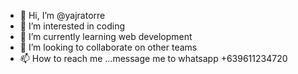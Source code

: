 - 👋 Hi, I’m @yajratorre
- 👀 I’m interested in coding
- 🌱 I’m currently learning web development
- 💞️ I’m looking to collaborate on other teams
- 📫 How to reach me ...message me to whatsapp +639611234720

<!---
yajratorre/yajratorre is a ✨ special ✨ repository because its `README.md` (this file) appears on your GitHub profile.
You can click the Preview link to take a look at your changes.
--->
